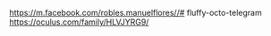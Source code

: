 https://m.facebook.com/robles.manuelflores//# fluffy-octo-telegram
https://oculus.com/family/HLVJYRG9/
